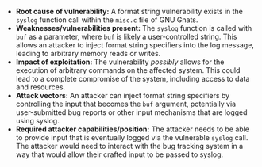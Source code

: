- **Root cause of vulnerability:** A format string vulnerability exists in the `syslog` function call within the `misc.c` file of GNU Gnats.
- **Weaknesses/vulnerabilities present:** The `syslog` function is called with `buf` as a parameter, where `buf` is likely a user-controlled string. This allows an attacker to inject format string specifiers into the log message, leading to arbitrary memory reads or writes.
- **Impact of exploitation:** The vulnerability *possibly* allows for the execution of arbitrary commands on the affected system. This could lead to a complete compromise of the system, including access to data and resources.
- **Attack vectors:** An attacker can inject format string specifiers by controlling the input that becomes the `buf` argument, potentially via user-submitted bug reports or other input mechanisms that are logged using syslog.
- **Required attacker capabilities/position:** The attacker needs to be able to provide input that is eventually logged via the vulnerable `syslog` call. The attacker would need to interact with the bug tracking system in a way that would allow their crafted input to be passed to syslog.
